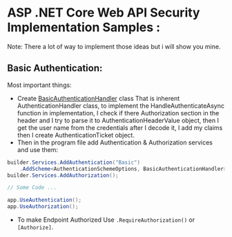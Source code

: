 # ASP .NET Core Web API Security Implementation Samples :
Note: There a lot of way to implement those ideas but i will show you mine.
## Basic Authentication:
Most important things:
  -  Create [BasicAuthenticationHandler](https://github.com/MoMakkawi/ASP.NET-Core-Web-API-Security-Sample/blob/master/Basic%20Authentication/Authentication/BasicAuthenticationHandler.cs) class That is inherent AuthenticationHandler class,
  to implement the HandleAuthenticateAsync function in implementation,
 I check if there Authorization section in the header and I try to parse it to AuthenticationHeaderValue object,
 then I get the user name from the credentials after I decode it, I add my claims then I create AuthenticationTicket object.
  -  Then in the program file add Authentication & Authorization services and use them:
```cs 
builder.Services.AddAuthentication("Basic")
    .AddScheme<AuthenticationSchemeOptions, BasicAuthenticationHandler>("Basic", null);
builder.Services.AddAuthorization();

// Some Code ...

app.UseAuthentication();
app.UseAuthorization();
```
  -  To make Endpoint Authorized Use `.RequireAuthorization()` or `[Authorize]`.

